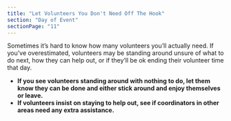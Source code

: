 ```yaml
---
title: "Let Volunteers You Don't Need Off The Hook"
section: "Day of Event"
sectionPage: "11"
---
```


Sometimes it’s hard to know how many volunteers you’ll actually need. If you’ve overestimated, volunteers may be standing around unsure of what to do next, how they can help out, or if they’ll be ok ending their volunteer time that day.

- **If you see volunteers standing around with nothing to do, let them know they can be done and either stick around and enjoy themselves or leave.**
- **If volunteers insist on staying to help out, see if coordinators in other areas need any extra assistance.**
